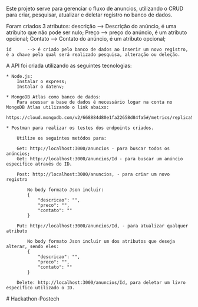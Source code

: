 Este projeto serve para gerenciar o fluxo de anuncios, utilizando o CRUD para criar, pesquisar, atualizar e deletar registro no banco de dados.

Foram criados 3 atributos:
    descrição  --> Descrição do anúncio, é uma atribuito que não pode ser nulo;
    Preço   --> preço do anúncio, é um atributo opcional;
    Contato --> Contato do anúncio, é um atributo opcional;

    id      --> é criado pelo banco de dados ao inserir um novo registro, é a chave pela qual será realizado pesquisa, alteração ou deleção.

A API foi criada utilizando as seguintes tecnologias:

    * Node.js:
        Instalar o express;
        Instalar o datenv;

    * MongoDB Atlas como banco de dados:
        Para acessar a base de dados é necessário logar na conta no MongoDB Atlas utilizando o link abaixo:
        https://cloud.mongodb.com/v2/668884d80e1fa22658d84fa5#/metrics/replicaSet/67b10234b53a4c489b1ae70a/explorer/Anuncios/anuncios/find
        
    * Postman para realizar os testes dos endpoints criados.

        Utilize os seguintes metódos para: 

        Get: http://localhost:3000/anuncios - para buscar todos os anúncios;
        Get: http://localhost:3000/anuncios/Id - para buscar um anúncio especifico através do ID.

        Post: http://localhost:3000/anuncios, - para criar um novo registro

            No body formato Json incluir:
            {
                "descricao": "",
                "preco": "",
                "contato": ""
            }

        Put: http://localhost:3000/anuncios/Id, - para atualizar qualquer atributo 
        
            No body formato Json incluir um dos atributos que deseja alterar, sendo eles:
            {
                "descricao": "",
                "preco": "",
                "contato": ""
            }
        
        Delete: http://localhost:3000/anuncios/Id, para deletar um livro especifico utilizado o ID.


    
#   H a c k a t h o n - P o s t e c h 
 
 
